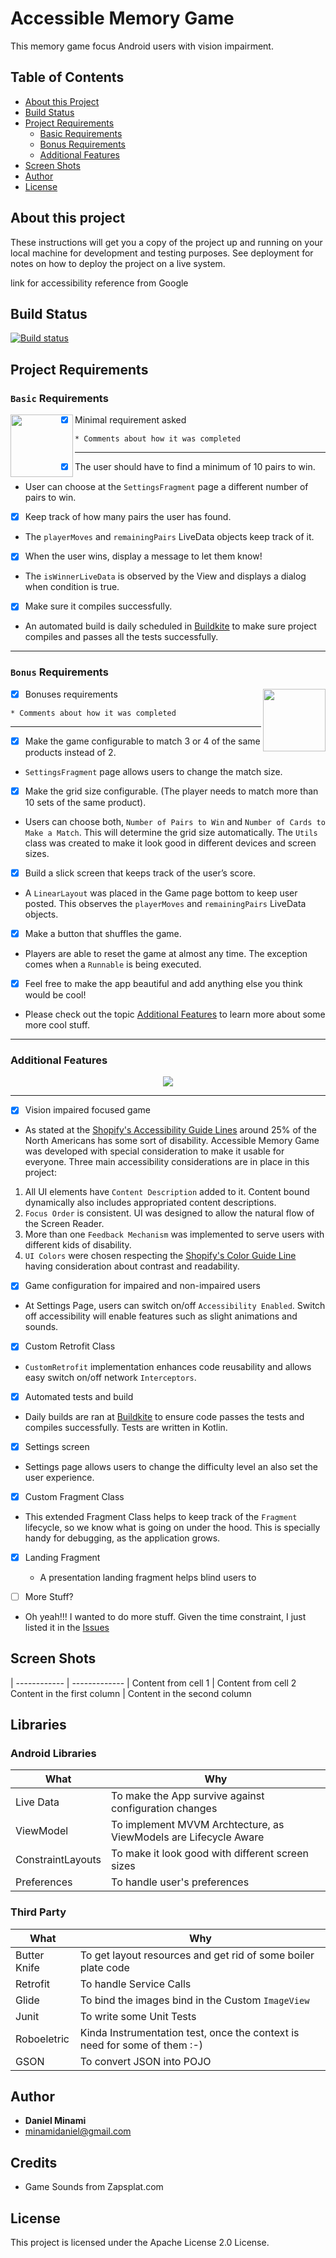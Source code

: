 # Accessible Memory Game

This memory game focus Android users with vision impairment.

## Table of Contents

- [About this Project](#about-this-project)
- [Build Status](#build-status)
- [Project Requirements](#project-requirements)
  * [Basic Requirements](#basic-requirements)
  * [Bonus Requirements](#bonus-requirements)
  * [Additional Features](#additional-features)
- [Screen Shots](#screen-shots)
- [Author](#author)
- [License](#license)

## About this project

These instructions will get you a copy of the project up and running on your local machine for development and testing purposes. See deployment for notes on how to deploy the project on a live system.

link for accessibility reference from Google

## Build Status

[![Build status](https://badge.buildkite.com/fae4d188e43aa2339505c96c4c7c0c0cc506f018abd3c6c949.svg)](https://buildkite.com/minamidaniel/accessible-memory-game)

## Project Requirements


### `Basic` Requirements

<img align="left" width="100" height="100" src="https://media.giphy.com/media/IdU8QouHMzMdseSEUG/giphy.gif">

- [x] Minimal requirement asked 
```
* Comments about how it was completed
```
---

- [x] The user should have to find a minimum of 10 pairs to win.
* User can choose at the `SettingsFragment` page a different number of pairs to win.

- [x] Keep track of how many pairs the user has found. 
* The `playerMoves` and `remainingPairs` LiveData objects keep track of it.

- [x] When the user wins, display a message to let them know!
* The `isWinnerLiveData` is observed by the View and displays a dialog when condition is true.

- [x] Make sure it compiles successfully.
* An automated build is daily scheduled in [Buildkite](#http://www.buildkite.com) to make sure project compiles and passes all the tests successfully.

---

### `Bonus` Requirements

<img align="right" width="100" height="100" src="https://media.indiedb.com/cache/images/games/1/35/34365/thumb_300x150/0_animation_Character_LevelUp.gif">

- [x] Bonuses requirements 
```
* Comments about how it was completed
```
---

- [x] Make the game configurable to match 3 or 4 of the same products instead of 2.
* `SettingsFragment` page allows users to change the match size.

- [x] Make the grid size configurable. (The player needs to match more than 10 sets of the same product).
* Users can choose both, `Number of Pairs to Win` and `Number of Cards to Make a Match`. This will determine the grid size automatically. The `Utils` class was created to make it look good in different devices and screen sizes.

- [x] Build a slick screen that keeps track of the user’s score.
* A `LinearLayout` was placed in the Game page bottom to keep user posted. This observes the `playerMoves` and `remainingPairs` LiveData objects.

- [x] Make a button that shuffles the game.
* Players are able to reset the game at almost any time. The exception comes when a `Runnable` is being executed.

- [x] Feel free to make the app beautiful and add anything else you think would be cool!
* Please check out the topic [Additional Features](#additional-features) to learn more about some more cool stuff.

---

### Additional Features

<p align="center">
  <img src="https://media.giphy.com/media/13HgwGsXF0aiGY/giphy.gif">
</p>

---

- [x] Vision impaired focused game
* As stated at the [Shopify's Accessibility Guide Lines](#https://polaris.shopify.com/foundations/accessibility#navigation) around 25% of the North Americans has some sort of disability. Accessible Memory Game was developed with special consideration to make it usable for everyone. Three main accessibility considerations are in place in this project: 
1. All UI elements have `Content Description` added to it. Content bound dynamically also includes appropriated content descriptions.
2. `Focus Order` is consistent. UI was designed to allow the natural flow of the Screen Reader.
3. More than one `Feedback Mechanism` was implemented to serve users with different kids of disability.
4. `UI Colors` were chosen respecting the [Shopify's Color Guide Line](#https://polaris.shopify.com/design/colors#navigation) having consideration about contrast and readability.

- [x] Game configuration for impaired and non-impaired users
* At Settings Page, users can switch on/off `Accessibility Enabled`. Switch off accessibility will enable features such as slight animations and sounds.

- [x] Custom Retrofit Class
* `CustomRetrofit` implementation enhances code reusability and allows easy switch on/off network `Interceptors`.

- [x] Automated tests and build
* Daily builds are ran at [Buildkite](#http://www.buildkite.com) to ensure code passes the tests and compiles successfully. Tests are written in Kotlin.

- [x] Settings screen
* Settings page allows users to change the difficulty level an also set the user experience.

- [x] Custom Fragment Class
* This extended Fragment Class helps to keep track of the `Fragment` lifecycle, so we know what is going on under the hood. This is specially handy for debugging, as the application grows.

- [x] Landing Fragment
    * A presentation landing fragment helps blind users to 

- [ ] More Stuff?
* Oh yeah!!! I wanted to do more stuff. Given the time constraint, I just listed it in the [Issues](#https://github.com/danielminami/accessible_memory_game_shopify/issues)

## Screen Shots

| ------------ | ------------- |
Content from cell 1 | Content from cell 2
Content in the first column | Content in the second column

## Libraries

### Android Libraries

|What|Why|
|---|---|
|Live Data|To make the App survive against configuration changes|
|ViewModel|To implement MVVM Archtecture, as ViewModels are Lifecycle Aware|
|ConstraintLayouts|To make it look good with different screen sizes|
|Preferences|To handle user's preferences|


### Third Party
|What|Why|
|---|---|
|Butter Knife|To get layout resources and get rid of some boiler plate code|
|Retrofit|To handle Service Calls|
|Glide|To bind the images bind in the Custom `ImageView`|
|Junit|To write some Unit Tests|
|Roboeletric|Kinda Instrumentation test, once the context is need for some of them :-)|
|GSON|To convert JSON into POJO|


## Author

* **Daniel Minami** 
* minamidaniel@gmail.com

## Credits

* Game Sounds from Zapsplat.com

## License

This project is licensed under the Apache License 2.0 License.
